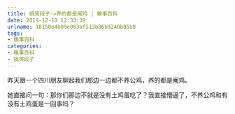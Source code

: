 ```yaml
---
title: 搞笑段子->养的都是阉鸡 | 糗事百科
date: 2019-12-19 12:33:39
urlname: 18150e4b09e083af513b86bd240b05b0
tags: 
- 糗事百科
categories:
- 糗事百科
- 搞笑段子
---
```

昨天跟一个四川朋友聊起我们那边一边都不养公鸡，养的都是阉鸡。

她直接问一句：那你们那边不就是没有土鸡蛋吃了？我直接懵逼了，不养公鸡和有没有土鸡蛋是一回事吗？


